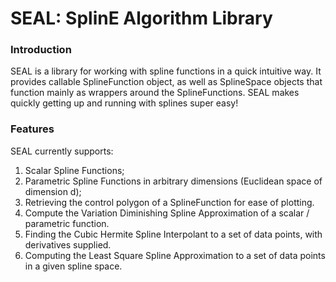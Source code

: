 # SEAL: SplinE Algorithm Library

### Introduction

SEAL is a library for working with spline functions in a quick intuitive way.
It provides callable SplineFunction object, as well as SplineSpace objects that
function mainly as wrappers around the SplineFunctions. SEAL makes quickly getting up and running
with splines super easy!

### Features

SEAL currently supports:

1. Scalar Spline Functions;
2. Parametric Spline Functions in arbitrary dimensions (Euclidean space of dimension d);
3. Retrieving the control polygon of a SplineFunction for ease of plotting.
4. Compute the Variation Diminishing Spline Approximation of a scalar / parametric function.
5. Finding the Cubic Hermite Spline Interpolant to a set of data points, with derivatives supplied.
6. Computing the Least Square Spline Approximation to a set of data points in a given spline space.